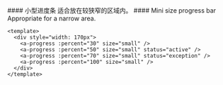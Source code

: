 <cn>
#### 小型进度条
适合放在较狭窄的区域内。
</cn>

<us>
#### Mini size progress bar
Appropriate for a narrow area.
</us>

```vue
<template>
  <div style="width: 170px">
    <a-progress :percent="30" size="small" />
    <a-progress :percent="50" size="small" status="active" />
    <a-progress :percent="70" size="small" status="exception" />
    <a-progress :percent="100" size="small" />
  </div>
</template>
```
